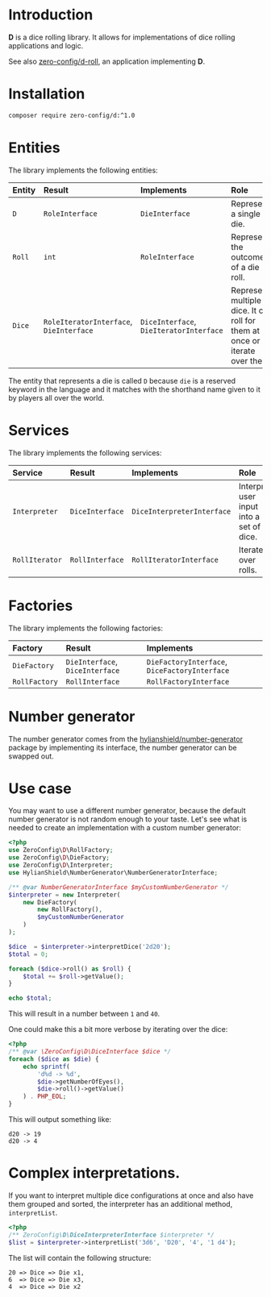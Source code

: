 # Introduction

**D** is a dice rolling library. It allows for implementations of dice rolling
applications and logic.

See also [zero-config/d-roll](https://github.com/ZeroConfig/D-Roll),
an application implementing **D**.

# Installation

```bash
composer require zero-config/d:^1.0
```

# Entities

The library implements the following entities:

| Entity | Result                                  | Implements                              | Role                                                                         |
|:-------|:----------------------------------------|:----------------------------------------|:-----------------------------------------------------------------------------|
| `D`    | `RoleInterface`                         | `DieInterface`                          | Represents a single die.                                                     |
| `Roll` | `int`                                   | `RoleInterface`                         | Represents the outcome of a die roll.                                        |
| `Dice` | `RoleIteratorInterface`, `DieInterface` | `DiceInterface`, `DieIteratorInterface` | Represents multiple dice. It can roll for them at once or iterate over them. |

The entity that represents a die is called `D` because `die` is a reserved
keyword in the language and it matches with the shorthand name given to it by
players all over the world. 

# Services

The library implements the following services:

| Service        | Result          | Implements                 | Role                                     |
|:---------------|:----------------|:---------------------------|:-----------------------------------------|
| `Interpreter`  | `DiceInterface` | `DiceInterpreterInterface` | Interpret user input into a set of dice. |
| `RollIterator` | `RollInterface` | `RollIteratorInterface`    | Iterate over rolls.                      |

# Factories

The library implements the following factories:

| Factory          | Result                          | Implements                                    |
|:-----------------|:--------------------------------|:----------------------------------------------|
| `DieFactory`     | `DieInterface`, `DiceInterface` | `DieFactoryInterface`, `DiceFactoryInterface` |
| `RollFactory`    | `RollInterface`                 | `RollFactoryInterface`

# Number generator

The number generator comes from the
[hylianshield/number-generator](https://github.com/HylianShield/number-generator)
package by implementing its interface, the number generator can be swapped out.

# Use case

You may want to use a different number generator, because the default number
generator is not random enough to your taste. Let's see what is needed to create
an implementation with a custom number generator:

```php
<?php
use ZeroConfig\D\RollFactory;
use ZeroConfig\D\DieFactory;
use ZeroConfig\D\Interpreter;
use HylianShield\NumberGenerator\NumberGeneratorInterface;

/** @var NumberGeneratorInterface $myCustomNumberGenerator */
$interpreter = new Interpreter(
    new DieFactory(
        new RollFactory(),
        $myCustomNumberGenerator
    )    
);

$dice  = $interpreter->interpretDice('2d20');
$total = 0;

foreach ($dice->roll() as $roll) {
    $total += $roll->getValue();
}

echo $total;
```

This will result in a number between `1` and `40`.

One could make this a bit more verbose by iterating over the dice:

```php
<?php
/** @var \ZeroConfig\D\DiceInterface $dice */
foreach ($dice as $die) {
    echo sprintf(
        'd%d -> %d',
        $die->getNumberOfEyes(),
        $die->roll()->getValue()
    ) . PHP_EOL;
}
```

This will output something like:

```
d20 -> 19
d20 -> 4
```

# Complex interpretations.

If you want to interpret multiple dice configurations at once and also have them
grouped and sorted, the interpreter has an additional method, `interpretList`.

```php
<?php
/** ZeroConfig\D\DiceInterpreterInterface $interpreter */
$list = $interpreter->interpretList('3d6', 'D20', '4', '1 d4');
```

The list will contain the following structure:

```
20 => Dice => Die x1,
6  => Dice => Die x3,
4  => Dice => Die x2
```
